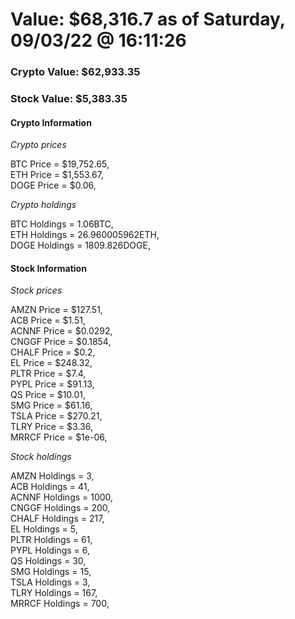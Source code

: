# Value: $68,316.7 as of Saturday, 09/03/22 @ 16:11:26 

### Crypto Value: $62,933.35

### Stock Value: $5,383.35

#### Crypto Information 
*Crypto prices* 

BTC Price = $19,752.65,  
ETH Price = $1,553.67,  
DOGE Price = $0.06,  


*Crypto holdings* 

BTC Holdings = 1.06BTC,  
ETH Holdings = 26.960005962ETH,  
DOGE Holdings = 1809.826DOGE,  


#### Stock Information 

*Stock prices* 

AMZN Price = $127.51,  
ACB Price = $1.51,  
ACNNF Price = $0.0292,  
CNGGF Price = $0.1854,  
CHALF Price = $0.2,  
EL Price = $248.32,  
PLTR Price = $7.4,  
PYPL Price = $91.13,  
QS Price = $10.01,  
SMG Price = $61.16,  
TSLA Price = $270.21,  
TLRY Price = $3.36,  
MRRCF Price = $1e-06,  


*Stock holdings* 

AMZN Holdings = 3,  
ACB Holdings = 41,  
ACNNF Holdings = 1000,  
CNGGF Holdings = 200,  
CHALF Holdings = 217,  
EL Holdings = 5,  
PLTR Holdings = 61,  
PYPL Holdings = 6,  
QS Holdings = 30,  
SMG Holdings = 15,  
TSLA Holdings = 3,  
TLRY Holdings = 167,  
MRRCF Holdings = 700,  


